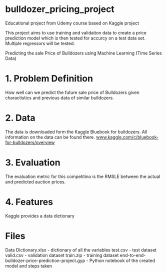 # bulldozer_pricing_project
Educational project from Udemy course based on Kaggle project

This project aims to use training and validaiton data to create a price prediction model which is then tested for accurcy on a test data set. Multiple regressors will be tested.

 Predicting the sale Price of Bulldozers using Machine Learning (Time Series Data)

# 1. Problem Definition
 How well can we predict the future sale price of Bulldozers given charactistics and previous data of similar bulldozers.

# 2. Data

 The data is downloaded form the Kaggle Bluebook for bulldozers.
 All information on the data can be found there. 
www.kaggle.com/c/bluebook-for-bulldozers/overview
# 3. Evaluation

 The evaluation metric for this competitino is the RMSLE between the actual and predicted auction prices.

# 4. Features

 Kaggle provides a data dictionary

# Files 

Data Dictionary.xlsx - dictionary of all the variables
test.csv - test dataset
valid.csv - validation dataset
train.zip - training dataset
end-to-end-bulldozer-price-prediction-project.gyp - Python notebook of the created model and steps taken



